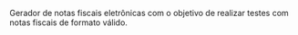 Gerador de notas fiscais eletrônicas com o objetivo de realizar testes com notas fiscais de formato válido.
